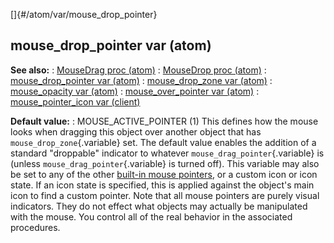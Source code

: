 []{#/atom/var/mouse_drop_pointer}
## mouse_drop_pointer var (atom)
**See also:**
:   [MouseDrag proc (atom)](#/atom/proc/MouseDrag)
:   [MouseDrop proc (atom)](#/atom/proc/MouseDrop)
:   [mouse_drop_pointer var (atom)](#/atom/var/mouse_drop_pointer)
:   [mouse_drop_zone var (atom)](#/atom/var/mouse_drop_zone)
:   [mouse_opacity var (atom)](#/atom/var/mouse_opacity)
:   [mouse_over_pointer var (atom)](#/atom/var/mouse_over_pointer)
:   [mouse_pointer_icon var (client)](#/client/var/mouse_pointer_icon)
<!-- -->
**Default value:**
:   MOUSE_ACTIVE_POINTER (1)
This defines how the mouse looks when dragging this object over another
object that has `mouse_drop_zone`{.variable} set. The default value
enables the addition of a standard \"droppable\" indicator to whatever
`mouse_drag_pointer`{.variable} is (unless
`mouse_drag_pointer`{.variable} is turned off).
This variable may also be set to any of the other [built-in mouse
pointers](#/DM/mouse/pointers), or a custom icon or icon state. If an
icon state is specified, this is applied against the object\'s main icon
to find a custom pointer.
Note that all mouse pointers are purely visual indicators. They do not
effect what objects may actually be manipulated with the mouse. You
control all of the real behavior in the associated procedures.